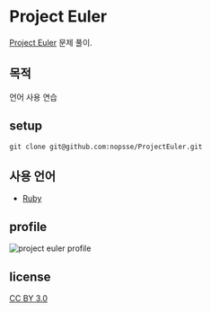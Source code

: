 # Project Euler

[Project Euler](http://projecteuler.net/) 문제 풀이.

## 목적

언어 사용 연습

## setup
    git clone git@github.com:nopsse/ProjectEuler.git

## 사용 언어

* [Ruby](http://www.ruby-lang.org/en)

## profile
![project euler profile](http://projecteuler.net/profile/nopsse.png)

## license
[CC BY 3.0](http://creativecommons.org/licenses/by/3.0/)